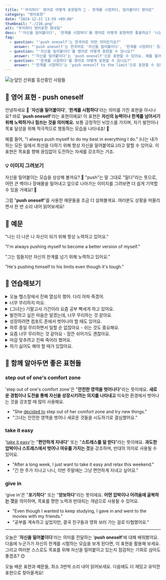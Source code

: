 ```yaml
---
title: "'무리하다' 영어로 어떻게 표현할까 💪 - 한계를 시험하다, 밀어붙이다 영어로"
category: "영어표현"
date: "2024-12-21 13:59 +09:00"
thumbnail: "./216.png"
alt: "무리하다 영어표현 썸네일"
desc: "'자신을 밀어붙이다', '한계를 시험하다'를 영어로 어떻게 표현하면 좋을까요? '나는 항상 스스로를 밀어붙이려 해', '그는 매일 운동을 하며 한계를 시험하려해' 등을 영어로 표현하는 법을 배워봅시다. 다양한 예문을 통해서 연습하고 본인의 표현으로 만들어 보세요."
faq:
  - question: "'push oneself'는 한국어로 어떤 의미인가요?"
    answer: "'push oneself'는 한국어로 '자신을 밀어붙이다', '한계를 시험하다' 등으로 해석될 수 있어요."
  - question: "'자신을 밀어붙이다'를 영어로 어떻게 표현할 수 있나요?"
    answer: "'자신을 밀어붙이다'는 'push oneself'으로 표현할 수 있어요. 예를 들어, '나는 항상 스스로를 밀어붙이려 해'는 'I always try to push myself'로 말할 수 있어요."
  - question: "'한계를 시험하다'를 영어로 어떻게 표현할 수 있나요?"
    answer: "'한계를 시험하다'는 'push oneself to the limit'으로 표현할 수 있어요. 예를 들어, '그는 매일 운동을 하며 한계를 시험하려해'는 'He tries to push himself to the limit by working out every day'로 말할 수 있어요."
---
```


![눈덮인 산위를 등산중인 사람들](./216-1.jpg)

## 🌟 영어 표현 - push oneself

안녕하세요 👋 '**자신을 밀어붙이다**', '**한계를 시험하다**'라는 의미를 가진 표현을 아시나요? 바로 '**push oneself**'라는 표현이에요! 이 표현은 **자신의 능력이나 한계를 넘어서기 위해 노력하거나 힘쓰는 것을 의미해요.** 보통 긍정적인 뉘앙스를 가지며, 자기 발전이나 목표 달성을 위해 적극적으로 행동하는 모습을 나타내죠! 🚀

예를 들어, "I always push myself to do my best in everything I do." (나는 내가 하는 모든 일에서 최선을 다하기 위해 항상 자신을 밀어붙여요.)라고 말할 수 있어요. 이 표현은 목표를 향해 끊임없이 도전하는 자세를 강조하는 거죠.

### 💡 이미지 그려보기

자신을 밀어붙이는 모습을 상상해 볼까요? 💪 "push"는 말 그대로 "밀다"라는 뜻으로, 어떤 큰 벽이나 장애물을 밀어내고 앞으로 나아가는 이미지를 그려보면 더 쉽게 기억할 수 있을 거예요! 🌟

그럼 "**push oneself**"를 사용한 예문들을 조금 더 살펴볼게요. 여러분도 상황을 떠올리면서 한 번 소리 내어 읽어보세요!

## 📖 예문

"나는 더 나은 나 자신이 되기 위해 항상 노력하고 있어요."

"I'm always pushing myself to become a better version of myself."

"그는 힘들지만 자신의 한계를 넘기 위해 노력하고 있어요."

"He's pushing himself to his limits even though it's tough."

## 💬 연습해보기

<details>
<summary>오늘 헬스장에서 진짜 열심히 했어. 다리 아파 죽겠어.</summary>
<span>I really pushed myself at the gym today. My legs are killing me.</span>
</details>

<details>
<summary>너무 무리하지 마요.</summary>
<span>Don't push yourself too hard</span>
</details>

<details>
<summary>(그녀는) 기말고사 기간이라 요즘 공부 빡세게 하고 있어요.</summary>
<span>She's been pushing herself to the limit studying for these finals.</span>
</details>

<details>
<summary>발전하고 싶은 마음은 알겠는데, 너무 무리하는 것 같아요.</summary>
<span>I know you want to get better, but you're pushing yourself way too much.</span>
</details>

<details>
<summary>성장하려면 컴포트 존에서 벗어나야 할 때도 있어요.</summary>
<span>Sometimes you gotta push yourself out of your comfort zone to grow.</span>
</details>

<details>
<summary>하루 종일 무리하면서 일할 순 없잖아요 - 쉬는 것도 중요해요.</summary>
<span>You can't push yourself <a href="/blog/in-english/138.24-7/">24/7</a> - you need rest too.</span>
</details>

<details>
<summary>요즘 너무 무리하는 것 같아요 - 잠깐 쉬어가도 괜찮아요.</summary>
<span>You've been pushing yourself too hard lately - take a break.</span>
</details>

<details>
<summary>마감 맞추려고 진짜 죽어라 했어요.</summary>
<span>I had to push myself to <a href="/blog/in-english/295.finish/">finish</a> that project before the deadline.</span>
</details>

<details>
<summary>하기 싫어도 해야 할 때가 있잖아요.</summary>
<span>Sometimes you gotta push yourself even when you don't feel like it.</span>
</details>

## 🤝 함께 알아두면 좋은 표현들

### step out of one's comfort zone

'step out of one's comfort zone'은 "**안전한 영역을 벗어나다**"라는 뜻이에요. **새로운 경험이나 도전을 통해 자신을 성장시키려는 의지를 나타내고** 익숙한 환경에서 벗어나는 것을 강조할 때 많이 사용해요.

- "She [decided to](/blog/in-english/062.decide-to/) step out of her comfort zone and try new things."
- "그녀는 안전한 영역을 벗어나 새로운 것들을 시도하기로 결심했어요."

### take it easy

'[take it easy](/blog/너무-긴장하지마-영어표현/)'는 "**편안하게 지내다**" 또는 "**스트레스를 덜 받다**"라는 뜻이에요. **과도한 압박이나 스트레스에서 벗어나 여유를 가지는 것**을 강조하며, 반대의 의미로 사용될 수 있어요.

- "After a long week, I just want to take it easy and relax this weekend."
- "긴 한 주가 지나고 나니, 이번 주말에는 그냥 편안하게 지내고 싶어요."

### give in

'give in'은 "**포기하다**" 또는 "**양보하다**"라는 뜻이에요. **어떤 압박이나 어려움에 굴복하는 것**을 의미하며, 목표를 향한 노력과 반대되는 개념으로 사용될 수 있어요.

- "Even though I wanted to keep studying, I gave in and went to the movies with my friends."
- "공부를 계속하고 싶었지만, 결국 친구들과 영화 보러 가는 걸로 타협했어요."

---

오늘은 '**자신을 밀어붙이다**'라는 의미를 전달하는 '**push oneself**'에 대해 배워봤어요. 다음에 누군가가 자신의 한계를 시험하는 모습을 보게 된다면, 이 표현을 활용해 보세요. 그리고 여러분 스스로도 목표를 위해 자신을 밀어붙이고 있는지 점검하는 기회로 삼아도 좋겠죠? 😊

오늘 배운 표현과 예문들, 최소 3번씩 소리 내어 읽어보세요. 다음에도 더 재밌고 유익한 표현으로 찾아올게요!
